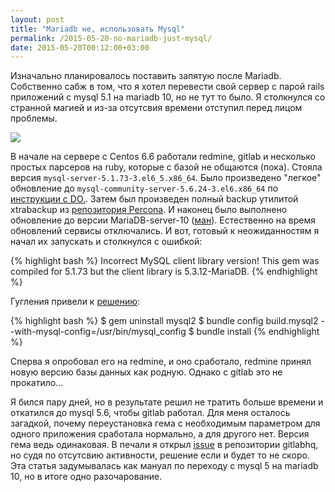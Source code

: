 ```yaml
---
layout: post
title: "Mariadb не, использовать Mysql"
permalink: /2015-05-20-no-mariadb-just-mysql/
date: 2015-05-20T00:12:00+03:00
---
```


Изначально планировалось поставить запятую после Mariadb. Собственно сабж в том, что я хотел перевести свой сервер с парой rails приложений c mysql 5.1 на mariadb 10, но не тут то было. Я столкнулся со странной магией и из-за отсутсвия времени отступил перед лицом проблемы. 

<a href="https://flops.ru/?refid=13509" target="_blank"><img src="https://c4.staticflickr.com/8/7664/17279643363_bd8661609e_o.png"></a>

В начале на сервере с Centos 6.6 работали redmine, gitlab и несколько простых парсеров на ruby, которые с базой не общаются (пока). Стояла версия ```mysql-server-5.1.73-3.el6_5.x86_64```. Было произведено "легкое" обновление до ```mysql-community-server-5.6.24-3.el6.x86_64``` по <a href="https://www.digitalocean.com/community/tutorials/how-to-install-mysql-5-6-from-official-yum-repositories" target="_blank">инструкции с DO.</a>. Затем был произведен полный backup утилитой xtrabackup из <a href="https://www.percona.com/doc/percona-server/5.5/installation/yum_repo.html" target="_blank">репозитория Percona</a>. И наконец было выполнено обновление до версии MariaDB-server-10 (<a href="https://mariadb.com/kb/en/mariadb/yum/" target="_blank">ман</a>). 
Естественно на время обновлений сервисы отключались. И вот, готовый к неожиданностям я начал их запускать и столкнулся с ошибкой:

{% highlight bash %}
Incorrect MySQL client library version! This gem was compiled for 5.1.73 but the client library is 5.3.12-MariaDB.
{% endhighlight %}

Гугления привели к <a href="https://github.com/brianmario/mysql2/issues/506" target="_blank">решению</a>:

{% highlight bash %}
$ gem uninstall mysql2
$ bundle config build.mysql2 --with-mysql-config=/usr/bin/mysql_config
$ bundle install
{% endhighlight %}

Сперва я опробовал его на redmine, и оно сработало, redmine принял новую версию базы данных как родную. Однако с gitlab это не прокатило...

Я бился пару дней, но в результате решил не тратить больше времени и откатился до mysql 5.6, чтобы gitlab работал. Для меня осталось загадкой, почему переустановка гема с необходимым параметром для одного приложения сработала нормально, а для другого нет. Версия гема ведь одинаковая. В печали я открыл <a href="https://github.com/gitlabhq/gitlabhq/issues/9313" target="_blank">issue</a> в репозитории gitlabhq, но судя по отсутсвию активности, решение если и будет то не скоро. Эта статья задумывалась как мануал по переходу с mysql 5 на mariadb 10, но в итоге одно разочарование. 
